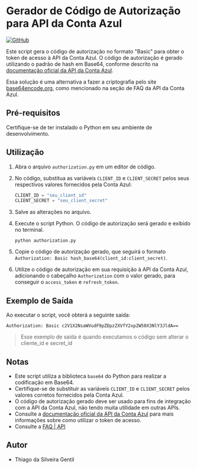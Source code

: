 # Gerador de Código de Autorização para API da Conta Azul

[![GitHub](https://img.shields.io/badge/Visite-Meu%20Perfil-0891B2?style=flat-square&logo=github)](https://github.com/Tgentil)

Este script gera o código de autorização no formato "Basic" para obter o token de acesso à API da Conta Azul. O código de autorização é gerado utilizando o padrão de hash em Base64, conforme descrito na [documentação oficial da API da Conta Azul](https://developers.contaazul.com/).

Essa solução é uma alternativa a fazer a criptografia pelo site [base64encode.org](https://www.base64encode.org/), como mencionado na seção de FAQ da API da Conta Azul.

## Pré-requisitos

Certifique-se de ter instalado o Python em seu ambiente de desenvolvimento.

## Utilização

1. Abra o arquivo `authorization.py` em um editor de código.

2. No código, substitua as variáveis `CLIENT_ID` e `CLIENT_SECRET` pelos seus respectivos valores fornecidos pela Conta Azul:

   ```python
   CLIENT_ID = "seu_client_id"
   CLIENT_SECRET = "seu_client_secret"
   ```

3. Salve as alterações no arquivo.

4. Execute o script Python. O código de autorização será gerado e exibido no terminal.

   ```shell
   python authorization.py
   ```

5. Copie o código de autorização gerado, que seguirá o formato `Authorization: Basic hash_base64(client_id:client_secret)`.

6. Utilize o código de autorização em sua requisição à API da Conta Azul, adicionando o cabeçalho `Authorization` com o valor gerado, para conseguir o `access_token` e `refresh_token`.

## Exemplo de Saída

Ao executar o script, você obterá a seguinte saída:

```
Authorization: Basic c2V1X2NsaWVudF9pZDpzZXVfY2xpZW50X3NlY3JldA==
```

> Esse exemplo de saída é quando executamos o código sem alterar o cliente_id e secret_id

## Notas

- Este script utiliza a biblioteca `base64` do Python para realizar a codificação em Base64.
- Certifique-se de substituir as variáveis `CLIENT_ID` e `CLIENT_SECRET` pelos valores corretos fornecidos pela Conta Azul.
- O código de autorização gerado deve ser usado para fins de integração com a API da Conta Azul, não tendo muita utilidade em outras APIs.
- Consulte a [documentação oficial da API da Conta Azul](https://developers.contaazul.com/) para mais informações sobre como utilizar o token de acesso.
- Consulte a [FAQ | API](https://ajuda.contaazul.com/hc/pt-br/articles/360044777972-FAQ-API#h_01H0K393VS4Z1DAQJ5R395QNNY)


## Autor

* Thiago da Silveira Gentil
